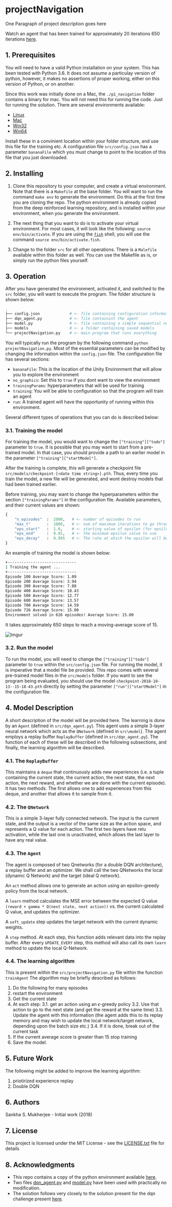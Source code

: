 # projectNavigation

One Paragraph of project description goes here

Watch an agent that has been trained for approximately 20 iterations 650 iterations [here](https://youtu.be/khzMY8EACpQ).

## 1. Prerequisites

You will need to have a valid Python installation on your system. This has been tested with Python 3.6. It does not assume a particulay version of python, however, it makes no assertions of proper working, either on this version of Python, or on another. 

Since this work was initially done on a Mac, the `./p1_navigation` folder contains a binary for mac. You will not need this for running the code. Just for running the solution. There are several environments available:

 - [Linux](https://s3-us-west-1.amazonaws.com/udacity-drlnd/P1/Banana/Banana_Linux.zip)
 - [Mac](https://s3-us-west-1.amazonaws.com/udacity-drlnd/P1/Banana/Banana.app.zip)
 - [Win32](https://s3-us-west-1.amazonaws.com/udacity-drlnd/P1/Banana/Banana_Windows_x86.zip)
 - [Win64](https://s3-us-west-1.amazonaws.com/udacity-drlnd/P1/Banana/Banana_Windows_x86_64.zip)

Install these in a convinient location within your folder structure, and use this file for the training etc. A configuration file `src/config.json` has a parameter `bananaFile` which you must change to point to the location of this file that you just downloaded.

## 2. Installing

1. Clone this repository to your computer, and create a virtual environment. Note that there is a `Makefile` at the base folder. You will want to run the command `make env` to generate the environment. Do this at the first time you are cloning the repo. The python environment is already copied from the deep reinforced learning repository, and is installed within your environment, when you generate the environment.

2. The next thing that you want to do is to activate your virtual environment. For most cases, it will look like the following: `source env/bin/activate`. If you are using the [`fish`](https://fishshell.com) shell, you will use the command `source env/bin/activate.fish`.

3. Change to the folder `src` for all other operations. There is a `Malefile` available within this folder as well. You can use the Makefile as is, or simply run the python files yourself.

## 3. Operation

After you have generated the environment, activated it, and switched to the `src` folder, you will want to execute the program. The folder structure is shown below:

```bash
.
├── config.json             # <- file containing configuration information
├── dqn_agent.py            # <- file containint the agent
├── model.py                # <- file containing a simple sequential neural network
├── models                  # <- a folder containing saved models
└── projectNavigation.py    # <- main program that runs everything
```

You will typically run the program by the following command `python projectNavigation.py`. Most of the essential parameters can be modified by changing the information within the `config.json` file. The configuration file has several sections: 

 - `bananaFile`: This is the location of the Unity Environment that will allow you to explore the environment 
 - `no_graphics`: Set this to `true` if you dont want to view the environment 
 - `trainingParams`: hyperparameters that will be used for training 
 - `training`: You will be able to configuration so that the program will train an agent 
 - `run`: A trained agent will have the opportunity of running within this environment. 

Several different types of operations that you can do is described below:

### 3.1. Training the model

For training the model, you would want to change the `["training"]["todo"]` parameter to `true`. It is possible that you may want to start from a pre-trained model. In that case, you should provide a path to an earlier model in the parameter `["training"]["startModel"]`.

After the training is complete, this will generate a checkpoint file `src/models/checkpoint-[<date time string>].pth`. Thus, every time you train the model, a new file will be generated, and wont destroy models that had been trained earlier. 

Before training, you may want to change the hyperparameters within the section `["trainingParams"]` in the configuration file. Available parameters, and their current values are shown:

```python
{
    "n_episodes"  :  2000,   # <- number of episodes to run
    "max_t"       :  1000,   # <- num of maximum iterations to go through in a single iteration
    "eps_start"   :  1.0,    # <- starting value of epsilon (for epsilon greedy parameter)
    "eps_end"     :  0.01,   # <- the minimum epsilon value to use
    "eps_decay"   :  0.995   # <- The rate at which the epsilon will be multiplied to decrease the value of the current epsilon
}
```

An example of training the model is shown below:

```bash
+------------------------------
| Training the agent ...
+------------------------------
Episode 100 Average Score: 1.09
Episode 200 Average Score: 3.94
Episode 300 Average Score: 7.88
Episode 400 Average Score: 10.43
Episode 500 Average Score: 12.77
Episode 600 Average Score: 13.57
Episode 700 Average Score: 14.59
Episode 726 Average Score: 15.00
Environment solved in 626 episodes! Average Score: 15.00
```

It takes approximately 650 steps to reach a moving-average score of 15.

![Imgur](https://i.imgur.com/gAq79Mc.png)

### 3.2. Run the model 

To run the model, you will need to change the  `["training"]["todo"]` parameter to `true` within the `src/config.json` file. For running the model, it is imperative that a model file be provided. This repo comes with several pre-trained model files in the `src/models` folder. If you want to see the program being evaluated, you should use the model `checkpoint-2018-10-13--15-18-43.pth` directly by setting the parameter `["run"]["startModel"]` in the configuration file. 

## 4. Model Description

A short description of the model will be provided here. The learning is done by an `Agent` (defined in `src/dqn_agent.py`). This agent uses a simple 3-layer neural network which acts as the `QNetwork` (defined in `src\model`). The agent employs a replay buffer `ReplayBuffer` (defined in `src/dqn_agent.py`). The function of each of these will be described in the following subsections, and finally, the learning algorithm will be described. 

### 4.1. The `ReplayBuffer`

This maintains a `deque` that continuously adds new experiences (i.e. a tuple containing the current state, the current action, the next state, the next action, the next reward, and whether we are done with the current episode). It has two methods. The first allows one to add experiences from this deque, and another that allows it to sample from it. 

### 4.2. The `QNetwork`

This is a simple 3-layer fully connected network. The input is the current state, and the output is a vector of the same size as the action space, and represents a Q value for each action. The first two layers have relu activation, while the last one is unactivated, which allows the last layer to have any real value. 

### 4.3. The `Agent`

The agent is composed of two Qnetworks (for a double DQN architecture), a replay buffer and an optimizer. We shall call the two QNetworks the local (dynamic Q Network) and the target (ideal Q network).

An `act` method allows one to generate an action using an epsilon-greedy policy from the local network. 

A `learn` method calculates the MSE error between the expected Q value `(reward + gamma * Q(next state, next action))` vs. the current calculated Q value, and updates the optimizer.

A `soft_update` step updates the target network with the current dynamic weights.

A `step` method. At each step, this function adds relevant data into the replay buffer. After every `UPDATE_EVERY` step, this method will also call its own `learn` method to update the local Q-Network.


### 4.4. The learning algorithm

This is present within the `src/projectNavigation.py` file within the function `trainAgent` The algorithm may be briefly described as follows:

1. Do the following for many episodes 
2. restart the environment 
3. Get the current state
3. At each step:
    3.1. get an action using an $\epsilon$-greedy policy
    3.2. Use that action to go to the next state (and get the reward at the same time) 
    3.3. Update the agent with this information (the agent adds this to its replay memory and may wish to update the local network/target network, depending upon the batch size etc.)
    3.4. If it is done, break out of the current task
4. If the current average score is greater than 15 stop training 
5. Save the model.

## 5. Future Work

The following might be added to improve the learning algorithm:

1. priotirized experience replay
2. Double DQN

## 6. Authors

Sankha S. Mukherjee - Initial work (2018)

## 7. License

This project is licensed under the MIT License - see the [LICENSE.txt](LICENSE.txt) file for details

## 8. Acknowledgments

 - This repo contains a copy of the python environment available [here](https://github.com/udacity/deep-reinforcement-learning/tree/master/python). 
 - Two files [dqn_agent.py](https://raw.githubusercontent.com/udacity/deep-reinforcement-learning/master/dqn/exercise/dqn_agent.py) and [model.py](https://raw.githubusercontent.com/udacity/deep-reinforcement-learning/master/dqn/exercise/model.py) have been used with practically no modification.
 - The solution follows very closely to the solution present for the dqn challenge present [here](https://github.com/udacity/deep-reinforcement-learning/blob/master/dqn/solution/Deep_Q_Network_Solution.ipynb). 

 